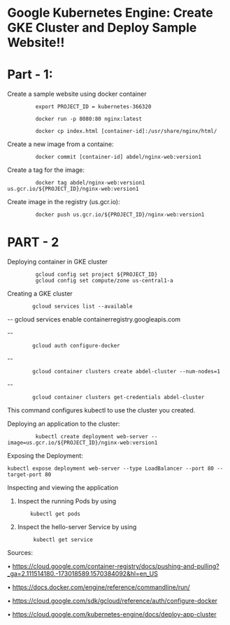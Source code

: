 Google Kubernetes Engine: Create GKE Cluster and Deploy Sample Website!!
========================================================================
Part - 1:
=======
Create a sample website using docker container

             export PROJECT_ID = kubernetes-366320

             docker run -p 8080:80 nginx:latest

             docker cp index.html [container-id]:/usr/share/nginx/html/
             
Create a new image from a containe:

             docker commit [container-id] abdel/nginx-web:version1
             
Create a tag for the image:

             docker tag abdel/nginx-web:version1 us.gcr.io/${PROJECT_ID}/nginx-web:version1
             
Create image in the registry (us.gcr.io):

             docker push us.gcr.io/${PROJECT_ID}/nginx-web:version1

PART - 2
=======
Deploying container in GKE cluster

             gcloud config set project ${PROJECT_ID}
             gcloud config set compute/zone us-central1-a

Creating a GKE cluster

            gcloud services list --available
 
 --
            gcloud services enable containerregistry.googleapis.com
 
 --
 
            gcloud auth configure-docker

--

            gcloud container clusters create abdel-cluster --num-nodes=1
            
--
 
            gcloud container clusters get-credentials abdel-cluster
 
  This command configures kubectl to use the cluster you created.

Deploying an application to the cluster:

             kubectl create deployment web-server --image=us.gcr.io/${PROJECT_ID}/nginx-web:version1

Exposing the Deployment:

 ``kubectl expose deployment web-server --type LoadBalancer --port 80 --target-port 80``

Inspecting and viewing the application
 1. Inspect the running Pods by using
 
            kubectl get pods
 2. Inspect the hello-server Service by using 
 
             kubectl get service

Sources:

 • https://cloud.google.com/container-registry/docs/pushing-and-pulling?_ga=2.111514180.-173018589.1570384092&hl=en_US

 • https://docs.docker.com/engine/reference/commandline/run/

 • https://cloud.google.com/sdk/gcloud/reference/auth/configure-docker

 • https://cloud.google.com/kubernetes-engine/docs/deploy-app-cluster
